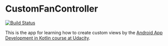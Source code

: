 # CustomFanController
[![Build Status](https://app.bitrise.io/app/58a2c8d78b425e71/status.svg?token=3gdo4ldIX1hOyxqTl4ygSA)](https://app.bitrise.io/app/58a2c8d78b425e71)

This is the app for learning how to create custom views by the [Android App Development in Kotlin course at Udacity](https://www.udacity.com/course/developing-android-apps-with-kotlin--ud9012).
